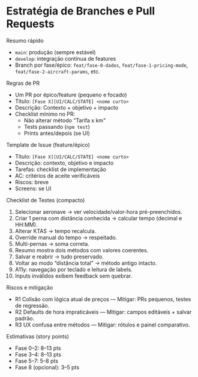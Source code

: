 # Estratégia de Branches e Pull Requests

Resumo rápido

- `main`: produção (sempre estável)
- `develop`: integração contínua de features
- Branch por fase/épico: `feat/fase-0-dados`, `feat/fase-1-pricing-mode`, `feat/fase-2-aircraft-params`, etc.

Regras de PR

- Um PR por épico/feature (pequeno e focado)
- Título: `[Fase X][UI/CALC/STATE] <nome curto>`
- Descrição: Contexto + objetivo + impacto
- Checklist mínimo no PR:
  - Não alterar método "Tarifa x km"
  - Tests passando (`npm test`)
  - Prints antes/depois (se UI)

Template de Issue (feature/épico)

- Título: `[Fase X][UI/CALC/STATE] <nome curto>`
- Descrição: contexto, objetivo e impacto
- Tarefas: checklist de implementação
- AC: critérios de aceite verificáveis
- Riscos: breve
- Screens: se UI

Checklist de Testes (compacto)

1. Selecionar aeronave → ver velocidade/valor-hora pré-preenchidos.
2. Criar 1 perna com distância conhecida → calcular tempo (decimal e HH:MM).
3. Alterar KTAS → tempo recalcula.
4. Override manual do tempo → respeitado.
5. Multi-pernas → soma correta.
6. Resumo mostra dois métodos com valores coerentes.
7. Salvar e reabrir → tudo preservado.
8. Voltar ao modo “distância total” → método antigo intacto.
9. A11y: navegação por teclado e leitura de labels.
10. Inputs inválidos exibem feedback sem quebrar.

Riscos e mitigação

- R1 Colisão com lógica atual de preços — Mitigar: PRs pequenos, testes de regressão.
- R2 Defaults de hora impraticáveis — Mitigar: campos editáveis + salvar padrão.
- R3 UX confusa entre métodos — Mitigar: rótulos e painel comparativo.

Estimativas (story points)

- Fase 0–2: 8–13 pts
- Fase 3–4: 8–13 pts
- Fase 5–7: 5–8 pts
- Fase 8 (opcional): 3–5 pts
